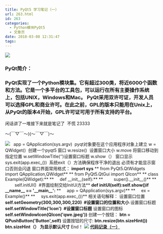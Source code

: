 ```yaml
---
title: PyQt5 学习笔记（一）
url: 263.html
id: 263
categories:
  - Python模块PyQt5
  - 文章页
date: 2018-03-08 12:31:47
tags:
---
```


![](http://47.100.4.8/wp-content/uploads/2018/03/QQ图片20180308122611.png)

### PyQt简介：

### **PyQt**实现了一个Python模块集。它有超过300类，将近6000个函数和方法。它是一个多平台的工具包，可以运行在所有主要操作系统上，包括UNIX，Windows和Mac。 **PyQt采用双许可证，开发人员可以选择GPL和商业许可。在此之前，GPL的版本只能用在Unix上，从PyQt的版本4开始，GPL许可证可用于所有支持的平台。**

闲话讲了一堆接下来就是笔记了  不慌 23333

～(￣▽￣～)(～￣▽￣)～

![](http://47.100.4.8/wp-content/uploads/2018/03/QQ图片20180308123017.png)   app = QApplication(sys.argv)  pyqt对象要在这个应用程序对象上建立 w = QWidget()  创建一个pyqt5 窗口 w.resize()  设置窗口大小 w.move 将窗口移动到指定位置 w.setWindowTitle(‘’)设置窗口标题 w.show（） 窗口显示 sys.exit(app.exec_())  系统exit（）方法确保程序干净的退出 必须有才能显示窗口否则会闪退 窗口界面常用格式： **import sys** ** from PyQt5.QtWidgets import QApplication,QWidget** ** from PyQt5.QtGui import QIcon** ** class Example(QWidget):** **     def \_\_init\_\_(self):** **         super().\_\_init\_\_()** **         self.initUI()  #界面绘制交给InitUi方法** **def initUI(self):self.show()if \_\_name\_\_ == '\_\_main\_\_':** **     app = QApplication(sys.argv)** **     ex = Example()** **     sys.exit(app.exec_())** 相关语句解释： 设置窗口位置 **self.setGeometry(300,300,300,220)  #设置窗口的位置和大小** 设置窗口标题 **self.setWindowTitle('Icon')  #设置窗口标题** 设置窗口的图标 **self.setWindowIcon(QIcon('qwe.jpeg'))** 创建一个按钮： **btn = QPushButton('Button',self)** 设置按钮的尺寸: **btn.resize(btn.sizeHint())** **btn.sizeHint（） 为显示默认尺寸** End！ ![](http://47.100.4.8/wp-content/uploads/2018/03/8c08513e6709c93d3db5cd8f963df8dcd1005426-300x300.jpg) **[代码记录（一）](http://47.100.4.8/wp-content/uploads/2018/03/代码记录（一）.rar)**
